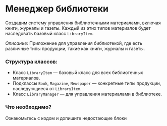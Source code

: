 # Менеджер библиотеки

Создадим систему управления библиотечными материалами, включая книги, журналы и газеты. Каждый из этих типов материалов будет наследовать базовый класс `LibraryItem`. 

*Описание*: Приложение для управления библиотекой, где есть различные типы продукции, такие как книги, журналы и газеты.

### Структура классов:
* Класс `LibraryItem` — базовый класс для всех библиотечных материалов.
* Подклассы `Book`, `Magazine`, `Newspaper` — конкретные типы продукции, наследующиеся от `LibraryItem`.
* Класс `LibraryManager` — для управления материалами в библиотеке.


### Что необходимо?

Ознакомьтесь с кодом и допишите недостающие блоки